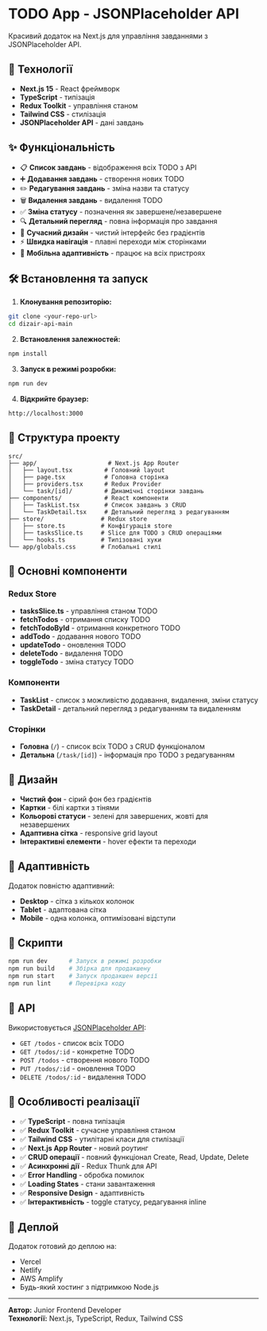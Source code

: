 # TODO App - JSONPlaceholder API

Красивий додаток на Next.js для управління завданнями з JSONPlaceholder API.

## 🚀 Технології

- **Next.js 15** - React фреймворк
- **TypeScript** - типізація
- **Redux Toolkit** - управління станом
- **Tailwind CSS** - стилізація
- **JSONPlaceholder API** - дані завдань

## ✨ Функціональність

- 📋 **Список завдань** - відображення всіх TODO з API
- ➕ **Додавання завдань** - створення нових TODO
- ✏️ **Редагування завдань** - зміна назви та статусу
- 🗑️ **Видалення завдань** - видалення TODO
- ✅ **Зміна статусу** - позначення як завершене/незавершене
- 🔍 **Детальний перегляд** - повна інформація про завдання
- 🎨 **Сучасний дизайн** - чистий інтерфейс без градієнтів
- ⚡ **Швидка навігація** - плавні переходи між сторінками
- 📱 **Мобільна адаптивність** - працює на всіх пристроях

## 🛠️ Встановлення та запуск

1. **Клонування репозиторію:**
```bash
git clone <your-repo-url>
cd dizair-api-main
```

2. **Встановлення залежностей:**
```bash
npm install
```

3. **Запуск в режимі розробки:**
```bash
npm run dev
```

4. **Відкрийте браузер:**
```
http://localhost:3000
```

## 📁 Структура проекту

```
src/
├── app/                    # Next.js App Router
│   ├── layout.tsx         # Головний layout
│   ├── page.tsx           # Головна сторінка
│   ├── providers.tsx      # Redux Provider
│   └── task/[id]/         # Динамічні сторінки завдань
├── components/            # React компоненти
│   ├── TaskList.tsx       # Список завдань з CRUD
│   └── TaskDetail.tsx     # Детальний перегляд з редагуванням
├── store/                # Redux store
│   ├── store.ts          # Конфігурація store
│   ├── tasksSlice.ts     # Slice для TODO з CRUD операціями
│   └── hooks.ts          # Типізовані хуки
└── app/globals.css       # Глобальні стилі
```

## 🎯 Основні компоненти

### Redux Store
- **tasksSlice.ts** - управління станом TODO
- **fetchTodos** - отримання списку TODO
- **fetchTodoById** - отримання конкретного TODO
- **addTodo** - додавання нового TODO
- **updateTodo** - оновлення TODO
- **deleteTodo** - видалення TODO
- **toggleTodo** - зміна статусу TODO

### Компоненти
- **TaskList** - список з можливістю додавання, видалення, зміни статусу
- **TaskDetail** - детальний перегляд з редагуванням та видаленням

### Сторінки
- **Головна** (`/`) - список всіх TODO з CRUD функціоналом
- **Детальна** (`/task/[id]`) - інформація про TODO з редагуванням

## 🎨 Дизайн

- **Чистий фон** - сірий фон без градієнтів
- **Картки** - білі картки з тінями
- **Кольорові статуси** - зелені для завершених, жовті для незавершених
- **Адаптивна сітка** - responsive grid layout
- **Інтерактивні елементи** - hover ефекти та переходи

## 📱 Адаптивність

Додаток повністю адаптивний:
- **Desktop** - сітка з кількох колонок
- **Tablet** - адаптована сітка
- **Mobile** - одна колонка, оптимізовані відступи

## 🔧 Скрипти

```bash
npm run dev      # Запуск в режимі розробки
npm run build    # Збірка для продакшену
npm run start    # Запуск продакшен версії
npm run lint     # Перевірка коду
```

## 📄 API

Використовується [JSONPlaceholder API](https://jsonplaceholder.typicode.com/):
- `GET /todos` - список всіх TODO
- `GET /todos/:id` - конкретне TODO
- `POST /todos` - створення нового TODO
- `PUT /todos/:id` - оновлення TODO
- `DELETE /todos/:id` - видалення TODO

## 🎯 Особливості реалізації

- ✅ **TypeScript** - повна типізація
- ✅ **Redux Toolkit** - сучасне управління станом
- ✅ **Tailwind CSS** - утилітарні класи для стилізації
- ✅ **Next.js App Router** - новий роутинг
- ✅ **CRUD операції** - повний функціонал Create, Read, Update, Delete
- ✅ **Асинхронні дії** - Redux Thunk для API
- ✅ **Error Handling** - обробка помилок
- ✅ **Loading States** - стани завантаження
- ✅ **Responsive Design** - адаптивність
- ✅ **Інтерактивність** - toggle статусу, редагування inline

## 🚀 Деплой

Додаток готовий до деплою на:
- Vercel
- Netlify
- AWS Amplify
- Будь-який хостинг з підтримкою Node.js

---

**Автор:** Junior Frontend Developer  
**Технології:** Next.js, TypeScript, Redux, Tailwind CSS
